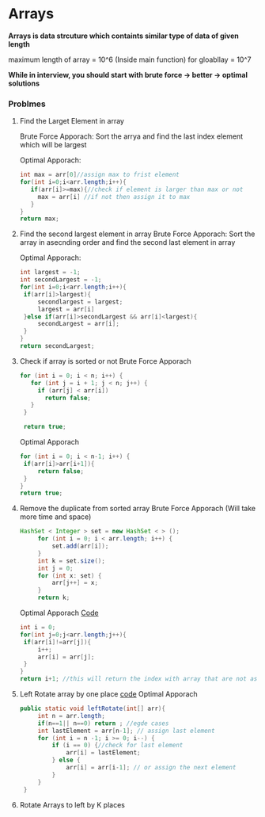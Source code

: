 # Arrays
**Arrays is data strcuture which containts similar type of data of given length**

maximum length of array = 10^6 (Inside main function)
for gloabllay = 10^7


**While in interview, you should start with brute force -> better -> optimal solutions**


### Problmes

1) Find the Larget Element in array
   
   Brute Force Apporach:
   Sort the arrya and find the last index element which will be largest

   Optimal Apporach:
   ```Java
   int max = arr[0]//assign max to frist element
   for(int i=0;i<arr.length;i++){
      if(arr[i]>=max){//check if element is larger than max or not
        max = arr[i] //if not then assign it to max
      }
   }
   return max;
   ```

2) Find the second largest element in array
   Brute Force Apporach:
   Sort the array in asecnding order and find the second last element in array

   Optimal Apporach:
   ```java
   int largest = -1;
   int secondLargest = -1;
   for(int i=0;i<arr.length;i++){
    if(arr[i]>largest){
        secondlargest = largest;
        largest = arr[i]
    }else if(arr[i]>secondLargest && arr[i]<largest){
        secondLargest = arr[i];
    }
   }
   return secondLargest;
   ```

3) Check if array is sorted or not
   Brute Force Apporach
   ```java
   for (int i = 0; i < n; i++) {
      for (int j = i + 1; j < n; j++) {
        if (arr[j] < arr[i])
          return false;
      }
    }

    return true;
   ```

   Optimal Apporach
   ```java
   for (int i = 0; i < n-1; i++) {
    if(arr[i]>arr[i+1]){
        return false;
    }
   }
   return true;
   ```


4) Remove the duplicate from sorted array
   Brute Force Apporach (Will take more time and space)
   ```java
   HashSet < Integer > set = new HashSet < > ();
        for (int i = 0; i < arr.length; i++) {
            set.add(arr[i]);
        }
        int k = set.size();
        int j = 0;
        for (int x: set) {
            arr[j++] = x;
        }
        return k;
   ```

   Optimal Apporach [Code](Arrays/removeDuplicate.java)
   ```java
   int i = 0;
   for(int j=0;j<arr.length;j++){
    if(arr[i]!=arr[j]){
        i++;
        arr[i] = arr[j];
    }
   }
   return i+1; //this will return the index with array that are not asorted see code for better understading 
   ```

5) Left Rotate array by one place [code](Arrays/code5.java)
   Optimal Apporach
   ```java
   public static void leftRotate(int[] arr){
        int n = arr.length;
        if(n==1|| n==0) return ; //egde cases
        int lastElement = arr[n-1]; // assign last element
        for (int i = n -1; i >= 0; i--) {
            if (i == 0) {//check for last element
                arr[i] = lastElement;
            } else {
                arr[i] = arr[i-1]; // or assign the next element
            }
        }
    }
   ```

6) Rotate Arrays to left by K places
   